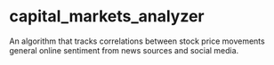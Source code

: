 # capital_markets_analyzer
An algorithm that tracks correlations between stock price movements general online sentiment from news sources and social media.
